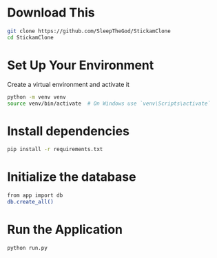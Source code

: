 # Download This
```bash
git clone https://github.com/SleepTheGod/StickamClone
cd StickamClone
```

# Set Up Your Environment
Create a virtual environment and activate it
```bash
python -m venv venv
source venv/bin/activate  # On Windows use `venv\Scripts\activate`
```
# Install dependencies
```bash
pip install -r requirements.txt
```
# Initialize the database
```bash
from app import db
db.create_all()
```
# Run the Application
```bash
python run.py
```
